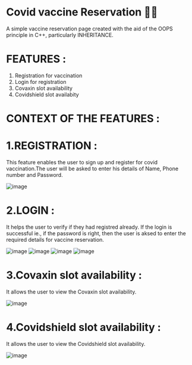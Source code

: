 # Covid vaccine Reservation 💉😷

 A simple vaccine reservation page created with the aid of the OOPS principle in C++, particularly INHERITANCE.

# FEATURES :

  1. Registration for vaccination
  2. Login for registration
  3. Covaxin slot availability
  4. Covidshield slot availabity

# CONTEXT OF THE FEATURES :
  
 # 1.REGISTRATION :
    
   This feature enables the user to sign up and register for covid vaccination.The user will be asked to enter his details of Name, Phone number and Password.
    
   ![image](https://user-images.githubusercontent.com/86182258/191796450-442d2910-0295-4fd2-971c-2344f8b6edb1.png)
  
 # 2.LOGIN :
    
   It helps the user to verify if they had registred already. If the login is successful ie., if the password is right, then the user is aksed to enter the required details for vaccine reservation.
   
   ![image](https://user-images.githubusercontent.com/86182258/191802788-a83773f4-0039-4181-ab2a-c8f23e670b89.png)
   ![image](https://user-images.githubusercontent.com/86182258/191804691-e4ac1f2b-7b30-4a09-992c-6b84b90c8425.png)
   ![image](https://user-images.githubusercontent.com/86182258/191804839-2c1bf99f-5ba3-4a26-8ae9-c8d22d8fa57f.png)
   ![image](https://user-images.githubusercontent.com/86182258/191805043-f2b35df8-50ae-4645-8d33-febe59037656.png)
    
 # 3.Covaxin slot availability :
    
   It allows the user to view the Covaxin slot availability.
    
   ![image](https://user-images.githubusercontent.com/86182258/191805115-e19450df-97d9-4387-896e-1ac365f2a64c.png)
    
 # 4.Covidshield slot availability :
    
   It allows the user to view the Covidshield slot availability.
    
   ![image](https://user-images.githubusercontent.com/86182258/191805226-6d845e82-84c2-49e9-81e5-acfaa45ea9df.png)
